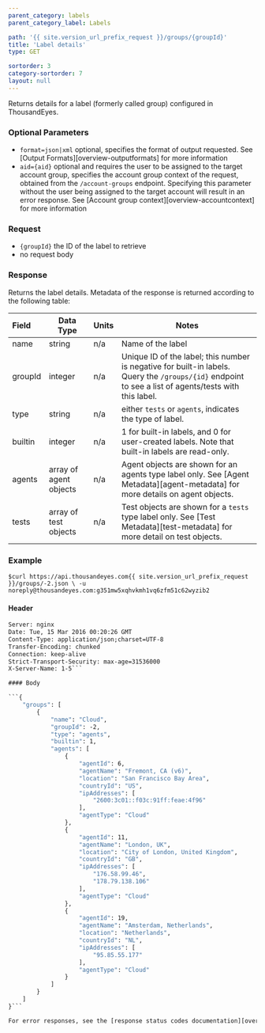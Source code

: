 ```yaml
---
parent_category: labels
parent_category_label: Labels

path: '{{ site.version_url_prefix_request }}/groups/{groupId}'
title: 'Label details'
type: GET

sortorder: 3
category-sortorder: 7
layout: null
---
```


Returns details for a label (formerly called group) configured in ThousandEyes.  

### Optional Parameters

* `format=json|xml` optional, specifies the format of output requested.  See [Output Formats][overview-outputformats] for more information
* `aid={aid}` optional and requires the user to be assigned to the target account group, specifies the account group context of the request, obtained from the `/account-groups` endpoint.  Specifying this parameter without the user being assigned to the target account will result in an error response. See [Account group context][overview-accountcontext] for more information

### Request

* `{groupId}` the ID of the label to retrieve
* no request body

### Response

Returns the label details.  Metadata of the response is returned according to the following table:

Field | Data Type | Units | Notes
:------------|-------------|-------------|-------------|
name | string | n/a | Name of the label
groupId | integer | n/a | Unique ID of the label; this number is negative for built-in labels.  Query the `/groups/{id}` endpoint to see a list of agents/tests with this label.
type | string | n/a | either `tests` or `agents`, indicates the type of label.
builtin | integer | n/a | 1 for built-in labels, and 0 for user-created labels.  Note that built-in labels are read-only.
agents | array of agent objects | n/a | Agent objects are shown for an agents type label  only.  See [Agent Metadata][agent-metadata] for more details on agent objects.
tests | array of test objects | n/a | Test objects are shown for a `tests` type label only.  See [Test Metadata][test-metadata] for more detail on test objects.

### Example

`$curl https://api.thousandeyes.com{{ site.version_url_prefix_request }}/groups/-2.json \
  -u noreply@thousandeyes.com:g351mw5xqhvkmh1vq6zfm51c62wyzib2`

#### Header

```HTTP/1.1 200 OK
Server: nginx
Date: Tue, 15 Mar 2016 00:20:26 GMT
Content-Type: application/json;charset=UTF-8
Transfer-Encoding: chunked
Connection: keep-alive
Strict-Transport-Security: max-age=31536000
X-Server-Name: 1-5```

#### Body

```{
    "groups": [
        {
            "name": "Cloud",
            "groupId": -2,
            "type": "agents",
            "builtin": 1,
            "agents": [
                {
                    "agentId": 6,
                    "agentName": "Fremont, CA (v6)",
                    "location": "San Francisco Bay Area",
                    "countryId": "US",
                    "ipAddresses": [
                        "2600:3c01::f03c:91ff:feae:4f96"
                    ],
                    "agentType": "Cloud"
                },
                {
                    "agentId": 11,
                    "agentName": "London, UK",
                    "location": "City of London, United Kingdom",
                    "countryId": "GB",
                    "ipAddresses": [
                        "176.58.99.46",
                        "178.79.138.106"
                    ],
                    "agentType": "Cloud"
                },
                {
                    "agentId": 19,
                    "agentName": "Amsterdam, Netherlands",
                    "location": "Netherlands",
                    "countryId": "NL",
                    "ipAddresses": [
                        "95.85.55.177"
                    ],
                    "agentType": "Cloud"
                }
            ]
        }
    ]
}```

For error responses, see the [response status codes documentation][overview-responsestatuscodes].
